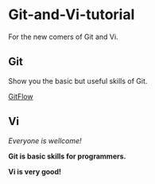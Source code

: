 # Git-and-Vi-tutorial
For the new comers of Git and Vi.

## Git
Show you the basic but useful skills of Git.

[GitFlow](commands/gitflow.md)


## Vi



*Everyone is wellcome!*

**Git is basic skills for programmers.**

**Vi is very good!**
